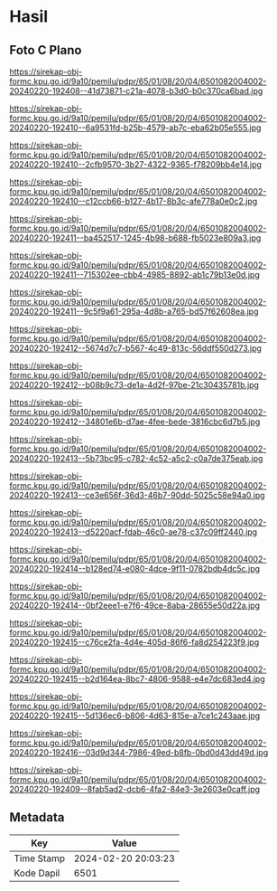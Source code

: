 # Hasil

## Foto C Plano

https://sirekap-obj-formc.kpu.go.id/9a10/pemilu/pdpr/65/01/08/20/04/6501082004002-20240220-192408--41d73871-c21a-4078-b3d0-b0c370ca6bad.jpg

https://sirekap-obj-formc.kpu.go.id/9a10/pemilu/pdpr/65/01/08/20/04/6501082004002-20240220-192410--6a9531fd-b25b-4579-ab7c-eba62b05e555.jpg

https://sirekap-obj-formc.kpu.go.id/9a10/pemilu/pdpr/65/01/08/20/04/6501082004002-20240220-192410--2cfb9570-3b27-4322-9365-f78209bb4e14.jpg

https://sirekap-obj-formc.kpu.go.id/9a10/pemilu/pdpr/65/01/08/20/04/6501082004002-20240220-192410--c12ccb66-b127-4b17-8b3c-afe778a0e0c2.jpg

https://sirekap-obj-formc.kpu.go.id/9a10/pemilu/pdpr/65/01/08/20/04/6501082004002-20240220-192411--ba452517-1245-4b98-b688-fb5023e809a3.jpg

https://sirekap-obj-formc.kpu.go.id/9a10/pemilu/pdpr/65/01/08/20/04/6501082004002-20240220-192411--715302ee-cbb4-4985-8892-ab1c79b13e0d.jpg

https://sirekap-obj-formc.kpu.go.id/9a10/pemilu/pdpr/65/01/08/20/04/6501082004002-20240220-192411--9c5f9a61-295a-4d8b-a765-bd57f62608ea.jpg

https://sirekap-obj-formc.kpu.go.id/9a10/pemilu/pdpr/65/01/08/20/04/6501082004002-20240220-192412--5674d7c7-b567-4c49-813c-56ddf550d273.jpg

https://sirekap-obj-formc.kpu.go.id/9a10/pemilu/pdpr/65/01/08/20/04/6501082004002-20240220-192412--b08b9c73-de1a-4d2f-97be-21c30435781b.jpg

https://sirekap-obj-formc.kpu.go.id/9a10/pemilu/pdpr/65/01/08/20/04/6501082004002-20240220-192412--34801e6b-d7ae-4fee-bede-3816cbc6d7b5.jpg

https://sirekap-obj-formc.kpu.go.id/9a10/pemilu/pdpr/65/01/08/20/04/6501082004002-20240220-192413--5b73bc95-c782-4c52-a5c2-c0a7de375eab.jpg

https://sirekap-obj-formc.kpu.go.id/9a10/pemilu/pdpr/65/01/08/20/04/6501082004002-20240220-192413--ce3e656f-36d3-46b7-90dd-5025c58e94a0.jpg

https://sirekap-obj-formc.kpu.go.id/9a10/pemilu/pdpr/65/01/08/20/04/6501082004002-20240220-192413--d5220acf-fdab-46c0-ae78-c37c09ff2440.jpg

https://sirekap-obj-formc.kpu.go.id/9a10/pemilu/pdpr/65/01/08/20/04/6501082004002-20240220-192414--b128ed74-e080-4dce-9f11-0782bdb4dc5c.jpg

https://sirekap-obj-formc.kpu.go.id/9a10/pemilu/pdpr/65/01/08/20/04/6501082004002-20240220-192414--0bf2eee1-e7f6-49ce-8aba-28655e50d22a.jpg

https://sirekap-obj-formc.kpu.go.id/9a10/pemilu/pdpr/65/01/08/20/04/6501082004002-20240220-192415--c76ce2fa-4d4e-405d-86f6-fa8d254223f9.jpg

https://sirekap-obj-formc.kpu.go.id/9a10/pemilu/pdpr/65/01/08/20/04/6501082004002-20240220-192415--b2d164ea-8bc7-4806-9588-e4e7dc683ed4.jpg

https://sirekap-obj-formc.kpu.go.id/9a10/pemilu/pdpr/65/01/08/20/04/6501082004002-20240220-192415--5d136ec6-b806-4d63-815e-a7ce1c243aae.jpg

https://sirekap-obj-formc.kpu.go.id/9a10/pemilu/pdpr/65/01/08/20/04/6501082004002-20240220-192416--03d9d344-7986-49ed-b8fb-0bd0d43dd49d.jpg

https://sirekap-obj-formc.kpu.go.id/9a10/pemilu/pdpr/65/01/08/20/04/6501082004002-20240220-192409--8fab5ad2-dcb6-4fa2-84e3-3e2603e0caff.jpg


## Metadata

| Key        | Value               |
| ---------- | ------------------- |
| Time Stamp | 2024-02-20 20:03:23 |
| Kode Dapil | 6501                |




